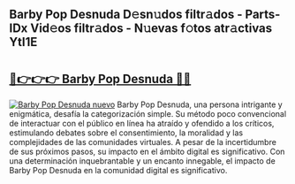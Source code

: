 ## Barby Pop Desnuda D𝚎sn𝚞dos filtr𝚊dos - Parts-IDx Vid𝚎os filtr𝚊dos - N𝚞evas f𝚘tos atr𝚊ctivas YtI1E

# <h2><a href="http://mb05wy.tromn.icu/?c=Barby+Pop+Desnuda">🔗👉👉👉 Barby Pop Desnuda 🔗🔗</a></h2>

[![Barby Pop Desnuda nuevo](https://i.imgur.com/pEAQMta.gif)](http://mb05wy.tromn.icu/?c=Barby+Pop+Desnuda)
Barby Pop Desnuda, una persona intrigante y enigmática, desafía la categorización simple. Su método poco convencional de interactuar con el público en línea ha atraído y ofendido a los críticos, estimulando debates sobre el consentimiento, la moralidad y las complejidades de las comunidades virtuales. A pesar de la incertidumbre de sus próximos pasos, su impacto en el ámbito digital es significativo. Con una determinación inquebrantable y un encanto innegable, el impacto de Barby Pop Desnuda en la comunidad digital es significativo.
